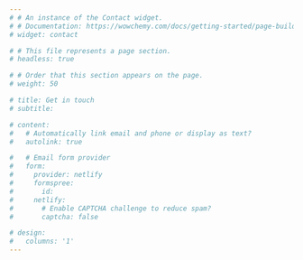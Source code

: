 ```yaml
---
# # An instance of the Contact widget.
# # Documentation: https://wowchemy.com/docs/getting-started/page-builder/
# widget: contact

# # This file represents a page section.
# headless: true

# # Order that this section appears on the page.
# weight: 50

# title: Get in touch
# subtitle:

# content:
#   # Automatically link email and phone or display as text?
#   autolink: true

#   # Email form provider
#   form:
#     provider: netlify
#     formspree:
#       id:
#     netlify:
#       # Enable CAPTCHA challenge to reduce spam?
#       captcha: false

# design:
#   columns: '1'
---
```


